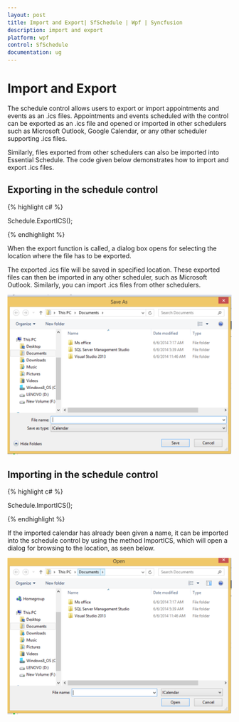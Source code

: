 ```yaml
---
layout: post
title: Import and Export| SfSchedule | Wpf | Syncfusion
description: import and export
platform: wpf
control: SfSchedule
documentation: ug
---
```


# Import and Export

The schedule control allows users to export or import appointments and events as an .ics files. Appointments and events scheduled with the control can be exported as an .ics file and opened or imported in other schedulers such as Microsoft Outlook, Google Calendar, or any other scheduler supporting .ics files. 

Similarly, files exported from other schedulers can also be imported into Essential Schedule. The code given below demonstrates how to import and export .ics files.

## Exporting in the schedule control 
{% highlight c# %}




Schedule.ExportICS();


{% endhighlight  %}


When the export function is called, a dialog box opens for selecting the location where the file has to be exported.

The exported .ics file will be saved in specified location. These exported files can then be imported in any other scheduler, such as Microsoft Outlook. Similarly, you can import .ics files from other schedulers.



![](Import-and-Export_images/Import-and-Export_img1.png)



## Importing in the schedule control 


{% highlight c# %}




Schedule.ImportICS();



{% endhighlight  %}

If the imported calendar has already been given a name, it can be imported into the schedule control by using the method ImportICS, which will open a dialog for browsing to the location, as seen below.



![](Import-and-Export_images/Import-and-Export_img2.png)



